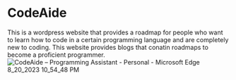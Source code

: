 # CodeAide
This is a wordpress website that provides a roadmap for people who want to learn how to code in a certain programming language and are completely new to coding.
This website provides blogs that conatin roadmaps to become a proficient programmer.
![CodeAide – Programming Assistant - Personal - Microsoft​ Edge 8_20_2023 10_54_48 PM](https://github.com/Syed-Haidar-Abbas/CodeAide/assets/137823915/7e52e1ec-e861-498b-b059-c612fae7f398)

